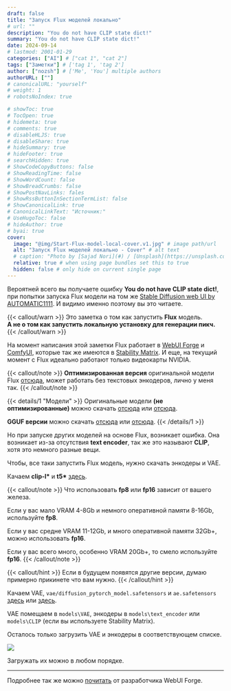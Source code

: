 ```yaml
---
draft: false
title: "Запуск Flux моделей локально"
# url: ""
description: "You do not have CLIP state dict!"
summary: "You do not have CLIP state dict!"
date: 2024-09-14
# lastmod: 2001-01-29
categories: ["AI"] # ["cat 1", "cat 2"]
tags: ["Заметки"] # ['tag 1', 'tag 2']
author: ["nozsh"] # ['Me', 'You'] multiple authors
authorURL: [""]
# canonicalURL: "yourself"
# weight: 1
# robotsNoIndex: true

# showToc: true
# TocOpen: true
# hidemeta: true
# comments: true
# disableHLJS: true
# disableShare: true
# hideSummary: true
# hideFooter: true
# searchHidden: true
# ShowCodeCopyButtons: false
# ShowReadingTime: false
# ShowWordCount: false
# ShowBreadCrumbs: false
# ShowPostNavLinks: fales
# ShowRssButtonInSectionTermList: false
# ShowCanonicalLink: true
# CanonicalLinkText: "Источник:"
# UseHugoToc: false
# hideAuthor: true
# byai: true
cover:
  image: "@img/Start-Flux-model-local-cover.v1.jpg" # image path/url
  alt: "Запуск Flux моделей локально - Cover" # alt text
  # caption: "Photo by [Sajad Nori](#) / [Unsplash](https://unsplash.com/?nt)" # display caption under cover
  relative: true # when using page bundles set this to true
  hidden: false # only hide on current single page
---
```


Вероятней всего вы получаете ошибку **You do not have CLIP state dict!**, при попытки запуска Flux модели на том же [Stable Diffusion web UI by AUTOMATIC1111](https://github.com/AUTOMATIC1111/stable-diffusion-webui?nt). И видимо именно поэтому вы это читаете.

{{< callout/warn >}}
Это заметка о том как запустить **Flux** модель.<br> **А не о том как запустить локальную установку для генерации пикч.**
{{< /callout/warn >}}

На момент написания этой заметки Flux работает в [WebUI Forge](https://github.com/lllyasviel/stable-diffusion-webui-forge?nt) и [ComfyUI](https://github.com/comfyanonymous/ComfyUI?nt), которые так же имеются в [Stability Matrix](https://github.com/LykosAI/StabilityMatrix?nt). И еще, на текущий момент с Flux идеально работают только видеокарты NVIDIA.

{{< callout/note >}}
**Оптимизированная версия** оригинальной модели Flux [отсюда](https://huggingface.co/lllyasviel/flux1-dev-bnb-nf4?nt), может работать без текстовых энкодеров, лично у меня так.
{{< /callout/note >}}

{{< details/1 "Модели" >}}
Оригинальные модели **(не оптимизированные)** можно скачать [отсюда](https://huggingface.co/black-forest-labs/FLUX.1-dev?nt) или [отсюда](https://huggingface.co/black-forest-labs/FLUX.1-schnell?nt).

**GGUF версии** можно скачать [отсюда](https://huggingface.co/lllyasviel/FLUX.1-dev-gguf?nt) или [отсюда](https://huggingface.co/lllyasviel/FLUX.1-schnell-gguf?nt).
{{< /details/1 >}}

Но при запуске других моделей на основе Flux, возникает ошибка. Она возникает из-за отсутствия **text encoder**, так же это называют **CLIP**, хотя это немного разные вещи.

Чтобы, все таки запустить Flux модель, нужно скачать энкодеры и VAE.

Качаем **clip-l\*** и **t5\*** [здесь](https://huggingface.co/comfyanonymous/flux_text_encoders/tree/main?nt).

{{< callout/note >}}
Что использовать **fp8** или **fp16** зависит от вашего железа.

Если у вас мало VRAM 4-8Gb и немного оперативной памяти 8-16Gb, используйте **fp8**.

Если у вас средне VRAM 11-12Gb, и много оперативной памяти 32Gb+, можно использовать **fp16**.

Если у вас всего много, особенно VRAM 20Gb+, то смело используйте **fp16**.
{{< /callout/note >}}

{{< callout/hint >}}
Если в будущем появятся другие версии, думаю примерно прикинете что вам нужно.
{{< /callout/hint >}}

Качаем VAE, `vae/diffusion_pytorch_model.safetensors` и `ae.safetensors` [здесь](https://huggingface.co/black-forest-labs/FLUX.1-dev?nt) или [здесь](https://huggingface.co/black-forest-labs/FLUX.1-schnell?nt).

VAE помещаем в `models\VAE`, энкодеры в `models\text_encoder` или `models\CLIP` (если вы используете Stability Matrix).

Осталось только загрузить VAE и энкодеры в соответствующем списке.

![](@img/001-start-flux-model-local-load-vae-text-encoder-clip.png)

Загружать их можно в любом порядке.

---

Подробнее так же можно [почитать](https://github.com/lllyasviel/stable-diffusion-webui-forge/discussions/1050?nt) от разработчика WebUI Forge.
